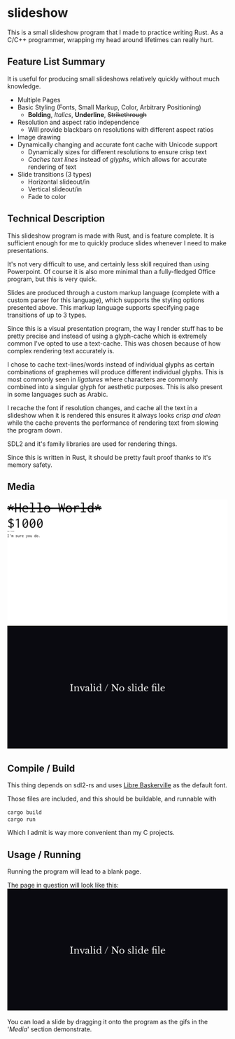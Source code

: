# slideshow
This is a small slideshow program that I made to practice writing Rust.
As a C/C++ programmer, wrapping my head around lifetimes can really hurt.

## Feature List Summary
It is useful for producing small slideshows relatively quickly without much knowledge.

- Multiple Pages
- Basic Styling (Fonts, Small Markup, Color, Arbitrary Positioning)
   - **Bolding**, _Italics_, __Underline__, ~~Strikethrough~~
- Resolution and aspect ratio independence
   - Will provide blackbars on resolutions with different aspect ratios
- Image drawing
- Dynamically changing and accurate font cache with Unicode support
   - Dynamically sizes for different resolutions to ensure crisp text
   - *Caches text lines* instead of *glyphs*, which allows for accurate rendering of text
- Slide transitions (3 types)
   - Horizontal slideout/in
   - Vertical slideout/in
   - Fade to color

## Technical Description

This slideshow program is made with Rust, and is feature complete. It
is sufficient enough for me to quickly produce slides whenever I need
to make presentations.

It's not very difficult to use, and certainly less skill required than
using Powerpoint. Of course it is also more minimal than a
fully-fledged Office program, but this is very quick.

Slides are produced through a custom markup language (complete with a
custom parser for this language), which supports the styling options
presented above. This markup language supports specifying page
transitions of up to 3 types.

Since this is a visual presentation program, the way I render stuff
has to be pretty precise and instead of using a glyph-cache which is
extremely common I've opted to use a text-cache. This was chosen
because of how complex rendering text accurately is. 

I chose to cache text-lines/words instead of individual glyphs as
certain combinations of graphemes will produce different individual
glyphs. This is most commonly seen in _ligatures_ where characters are
commonly combined into a singular glyph for aesthetic purposes. This is
also present in some languages such as Arabic.

I recache the font if resolution changes, and cache all the text in a
slideshow when it is rendered this ensures it always looks *crisp and
clean* while the cache prevents the performance of rendering text from
slowing the program down.

SDL2 and it's family libraries are used for rendering things.

Since this is written in Rust, it should be pretty fault proof thanks to it's memory safety.

## Media
![Slide 1 Basic](./media/2.gif)
![Slide 2 All](./media/3.gif)

## Compile / Build
This thing depends on sdl2-rs and uses [Libre Baskerville](https://fonts.google.com/specimen/Libre+Baskerville)
as the default font.

Those files are included, and this should be buildable, and runnable with

```
cargo build
cargo run
```

Which I admit is way more convenient than my C projects.

## Usage / Running

Running the program will lead to a blank page.

The page in question will look like this:
![Blank Page!](./media/1.png)

You can load a slide by dragging it onto the program as the gifs in the '_Media_' section
demonstrate.
